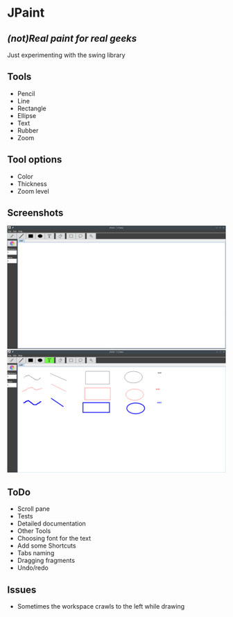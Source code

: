 # JPaint
## _(not)Real paint for real geeks_
Just experimenting with the swing library

## Tools
- Pencil
- Line 
- Rectangle 
- Ellipse
- Text
- Rubber 
- Zoom

## Tool options
- Color
- Thickness
- Zoom level

## Screenshots
![N|Solid](screenshots/img.png)
![N|Solid](screenshots/img_1.png)

## ToDo
- Scroll pane 
- Tests
- Detailed documentation 
- Other Tools
- Choosing font for the text
- Add some Shortcuts 
- Tabs naming 
- Dragging fragments
- Undo/redo

## Issues
- Sometimes the workspace crawls to the left while drawing
